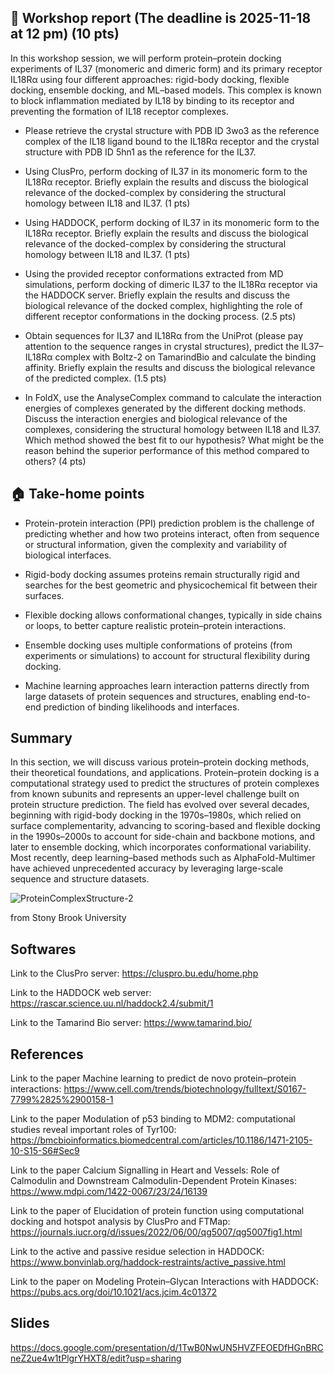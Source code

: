 ## 📝 Workshop report (The deadline is 2025-11-18 at 12 pm) (10 pts)

In this workshop session, we will perform protein–protein docking experiments of IL37 (monomeric and dimeric form) and its primary receptor IL18Rα using four different approaches: rigid-body docking, flexible docking, ensemble docking, and ML–based models. This complex is known to block inflammation mediated by IL18 by binding to its receptor and preventing the formation of IL18 receptor complexes. 

- Please retrieve the crystal structure with PDB ID 3wo3 as the reference complex of the IL18 ligand bound to the IL18Rα receptor and the crystal structure with PDB ID 5hn1 as the reference for the IL37. 

- Using ClusPro, perform docking of IL37 in its monomeric form to the IL18Rα receptor. Briefly explain the results and discuss the biological relevance of the docked-complex by considering the structural homology between IL18 and IL37. (1 pts)

- Using HADDOCK, perform docking of IL37 in its monomeric form to the IL18Rα receptor. Briefly explain the results and discuss the biological relevance of the docked-complex by considering the structural homology between IL18 and IL37. (1 pts)

- Using the provided receptor conformations extracted from MD simulations, perform docking of dimeric IL37 to the IL18Rα receptor via the HADDOCK server. Briefly explain the results and discuss the biological relevance of the docked complex, highlighting the role of different receptor conformations in the docking process. (2.5 pts)

- Obtain sequences for IL37 and IL18Rα from the UniProt (please pay attention to the sequence ranges in crystal structures), predict the IL37–IL18Rα complex with Boltz-2 on TamarindBio and calculate the binding affinity. Briefly explain the results and discuss the biological relevance of the predicted complex. (1.5 pts)

- In FoldX, use the AnalyseComplex command to calculate the interaction energies of complexes generated by the different docking methods. Discuss the interaction energies and biological relevance of the complexes, considering the structural homology between IL18 and IL37. Which method showed the best fit to our hypothesis? What might be the reason behind the superior performance of this method compared to others?  (4 pts)
  

## 🏠 Take-home points

- Protein-protein interaction (PPI) prediction problem is the challenge of predicting whether and how two proteins interact, often from sequence or structural information, given the complexity and variability of biological interfaces.

- Rigid-body docking assumes proteins remain structurally rigid and searches for the best geometric and physicochemical fit between their surfaces.

- Flexible docking allows conformational changes, typically in side chains or loops, to better capture realistic protein–protein interactions.

- Ensemble docking uses multiple conformations of proteins (from experiments or simulations) to account for structural flexibility during docking.

- Machine learning approaches learn interaction patterns directly from large datasets of protein sequences and structures, enabling end-to-end prediction of binding likelihoods and interfaces.

## Summary

In this section, we will discuss various protein–protein docking methods, their theoretical foundations, and applications. Protein–protein docking is a computational strategy used to predict the structures of protein complexes from known subunits and represents an upper-level challenge built on protein structure prediction. The field has evolved over several decades, beginning with rigid-body docking in the 1970s–1980s, which relied on surface complementarity, advancing to scoring-based and flexible docking in the 1990s–2000s to account for side-chain and backbone motions, and later to ensemble docking, which incorporates conformational variability. Most recently, deep learning–based methods such as AlphaFold-Multimer have achieved unprecedented accuracy by leveraging large-scale sequence and structure datasets.

![ProteinComplexStructure-2](https://github.com/user-attachments/assets/c42dcaed-9135-4031-be60-9a4edab16670)

from Stony Brook University

## Softwares

Link to the ClusPro server: https://cluspro.bu.edu/home.php

Link to the HADDOCK web server: https://rascar.science.uu.nl/haddock2.4/submit/1

Link to the Tamarind Bio server: https://www.tamarind.bio/

## References

Link to the paper Machine learning to predict de novo protein–protein interactions: https://www.cell.com/trends/biotechnology/fulltext/S0167-7799%2825%2900158-1

Link to the paper Modulation of p53 binding to MDM2: computational studies reveal important roles of Tyr100: https://bmcbioinformatics.biomedcentral.com/articles/10.1186/1471-2105-10-S15-S6#Sec9

Link to the paper Calcium Signalling in Heart and Vessels: Role of Calmodulin and Downstream Calmodulin-Dependent Protein Kinases: https://www.mdpi.com/1422-0067/23/24/16139

Link to the paper of Elucidation of protein function using computational docking and hotspot analysis by ClusPro and FTMap: https://journals.iucr.org/d/issues/2022/06/00/qg5007/qg5007fig1.html

Link to the active and passive residue selection in HADDOCK: https://www.bonvinlab.org/haddock-restraints/active_passive.html

Link to the paper on Modeling Protein–Glycan Interactions with HADDOCK: https://pubs.acs.org/doi/10.1021/acs.jcim.4c01372

## Slides

https://docs.google.com/presentation/d/1TwB0NwUN5HVZFEOEDfHGnBRCneZ2ue4w1tPlgrYHXT8/edit?usp=sharing
